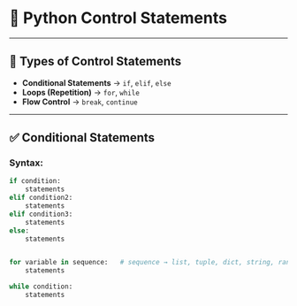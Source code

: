 # 🔀 Python Control Statements

---

## 📌 Types of Control Statements
- **Conditional Statements** → `if`, `elif`, `else`
- **Loops (Repetition)** → `for`, `while`
- **Flow Control** → `break`, `continue`

---

## ✅ Conditional Statements

### Syntax:
```python
if condition:
    statements
elif condition2:
    statements
elif condition3:
    statements
else:
    statements


for variable in sequence:   # sequence → list, tuple, dict, string, range
    statements

while condition:
    statements



